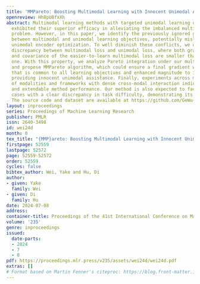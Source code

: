 ```yaml
---
title: 'MMPareto: Boosting Multimodal Learning with Innocent Unimodal Assistance'
openreview: Hh8pUBfxXh
abstract: Multimodal learning methods with targeted unimodal learning objectives have
  exhibited their superior efficacy in alleviating the imbalanced multimodal learning
  problem. However, in this paper, we identify the previously ignored gradient conflict
  between multimodal and unimodal learning objectives, potentially misleading the
  unimodal encoder optimization. To well diminish these conflicts, we observe the
  discrepancy between multimodal loss and unimodal loss, where both gradient magnitude
  and covariance of the easier-to-learn multimodal loss are smaller than the unimodal
  one. With this property, we analyze Pareto integration under our multimodal scenario
  and propose MMPareto algorithm, which could ensure a final gradient with direction
  that is common to all learning objectives and enhanced magnitude to improve generalization,
  providing innocent unimodal assistance. Finally, experiments across multiple types
  of modalities and frameworks with dense cross-modal interaction indicate our superior
  and extendable method performance. Our method is also expected to facilitate multi-task
  cases with a clear discrepancy in task difficulty, demonstrating its ideal scalability.
  The source code and dataset are available at https://github.com/GeWu-Lab/MMPareto_ICML2024.
layout: inproceedings
series: Proceedings of Machine Learning Research
publisher: PMLR
issn: 2640-3498
id: wei24d
month: 0
tex_title: "{MMP}areto: Boosting Multimodal Learning with Innocent Unimodal Assistance"
firstpage: 52559
lastpage: 52572
page: 52559-52572
order: 52559
cycles: false
bibtex_author: Wei, Yake and Hu, Di
author:
- given: Yake
  family: Wei
- given: Di
  family: Hu
date: 2024-07-08
address:
container-title: Proceedings of the 41st International Conference on Machine Learning
volume: '235'
genre: inproceedings
issued:
  date-parts:
  - 2024
  - 7
  - 8
pdf: https://proceedings.mlr.press/v235/assets/wei24d/wei24d.pdf
extras: []
# Format based on Martin Fenner's citeproc: https://blog.front-matter.io/posts/citeproc-yaml-for-bibliographies/
---
```

